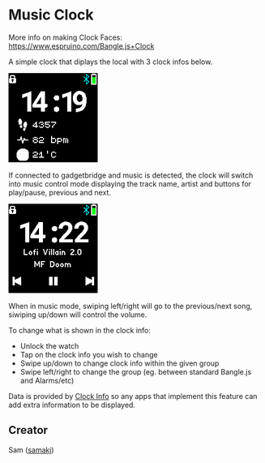 # Music Clock

More info on making Clock Faces: https://www.espruino.com/Bangle.js+Clock

A simple clock that diplays the local with 3 clock infos below.

![Screenshot dark theme](screenshot.png)

If connected to gadgetbridge and music is detected, the clock will switch into music control mode displaying the track name, artist and buttons for play/pause, previous and next.

![Screenshot dark theme music](screenshot_music.png)

When in music mode, swiping left/right will go to the previous/next song, siwiping up/down will control the volume.

To change what is shown in the clock info:

- Unlock the watch
- Tap on the clock info you wish to change
- Swipe up/down to change clock info within the given group
- Swipe left/right to change the group (eg. between standard Bangle.js and Alarms/etc)

Data is provided by [Clock Info](http://www.espruino.com/Bangle.js+Clock+Info) so any apps that implement this feature can add extra information to be displayed.

## Creator

Sam ([samakj](https://github.com/samakj))
